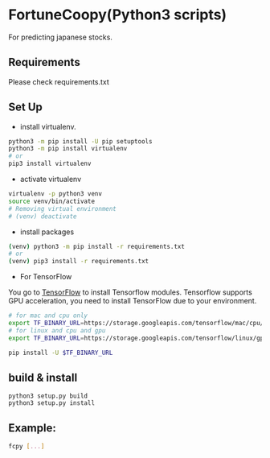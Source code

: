 # FortuneCoopy(Python3 scripts)
For predicting japanese stocks.

## Requirements
Please check requirements.txt

## Set Up
* install virtualenv.
```bash
python3 -m pip install -U pip setuptools
python3 -m pip install virtualenv
# or
pip3 install virtualenv
```
* activate virtualenv
```bash
virtualenv -p python3 venv
source venv/bin/activate
# Removing virtual environment
# (venv) deactivate 
```

* install packages
```bash
(venv) python3 -m pip install -r requirements.txt
# or
(venv) pip3 install -r requirements.txt
```
* For TensorFlow

You go to [TensorFlow](https://www.tensorflow.org/versions/r0.10/get_started/os_setup.html#pip-installation) to install Tensorflow modules. Tensorflow supports GPU acceleration, you need to install TensorFlow due to your environment.

```bash
# for mac and cpu only
export TF_BINARY_URL=https://storage.googleapis.com/tensorflow/mac/cpu/tensorflow-0.10.0rc0-py3-none-any.whl
# for linux and cpu and gpu
export TF_BINARY_URL=https://storage.googleapis.com/tensorflow/linux/gpu/tensorflow-0.10.0rc0-cp35-cp35m-linux_x86_64.whl

pip install -U $TF_BINARY_URL
```

## build & install
```
python3 setup.py build
python3 setup.py install
```

## Example:
```bash
fcpy [...]

```


